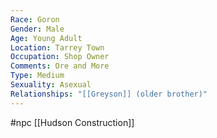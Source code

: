 ```yaml
---
Race: Goron
Gender: Male
Age: Young Adult
Location: Tarrey Town
Occupation: Shop Owner
Comments: Ore and More
Type: Medium
Sexuality: Asexual
Relationships: "[[Greyson]] (older brother)"
---
```

 #npc [[Hudson Construction]]

